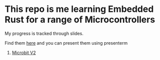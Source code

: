 # This repo is me learning Embedded Rust for a range of Microcontrollers 

My progress is tracked through slides. 

Find them [here](./slides/) and you can present them using presenterm

1. [Microbit V2](./microcontrollers/microBit/)

